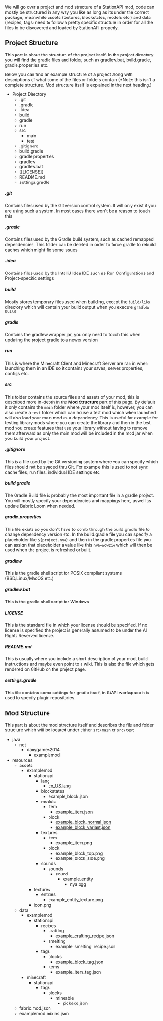 We will go over a project and mod structure of a StationAPI mod, code can mostly be structured in any way you like as long as its under the correct package, meanwhile assets (textures, blockstates, models etc.) and data (recipes, tags) need to follow a pretty specific structure in order for all the files to be discovered and loaded by StationAPI properly.

## Project Structure

This part is about the structure of the project itself. In the project directory you will find the gradle files and folder, such as gradlew.bat, build.gradle, gradle.properties etc.

Below you can find an example structure of a project along with descriptions of what some of the files or folders contain (*Note: this isn't a complete structure. Mod structure itself is explained in the next heading.)

* Project Directory
	* .git
	* .gradle
	* .idea
	* build
	* gradle
	* run
	* src
		* main
		* test
	* .gitignore
	* build.gradle
	* gradle.properties
	* gradlew
	* gradlew.bat
	* [[LICENSE]]
	* README.md
	* settings.gradle

##### .git
Contains files used by the Git version control system. It will only exist if you are using such a system. In most cases there won't be a reason to touch this
##### .gradle
Contains files used by the Gradle build system, such as cached remapped dependencies. This folder can be deleted in order to force gradle to rebuild caches which might fix some issues
##### .idea
Contains files used by the IntelliJ Idea IDE such as Run Configurations and Project-specific settings
##### build
Mostly stores temporary files used when building, except the `build/libs` directory which will contain your build output when you execute `gradlew build`
##### gradle
Contains the gradlew wrapper jar, you only need to touch this when updating the project gradle to a newer version
##### run
This is where the Minecraft Client and Minecraft Server are ran in when launching them in an IDE so it contains your saves, server.properties, configs etc. 
##### src
This folder contains the source files and assets of your mod, this is described more in-depth in the **Mod Structure** part of this page.
By default it only contains the `main` folder where your mod itself is, however, you can also create a `test` folder which can house a test mod which when launched will also load your main mod as a dependency. This is useful for example for testing library mods where you can create the library and then in the test mod you create features that use your library without having to remove them afterward as only the main mod will be included in the mod jar when you build your project.
##### .gitignore
This is a file used by the Git versioning system where you can specify which files should not be synced thru Git. For example this is used to not sync cache files, run files, individual IDE settings etc.
##### build.gradle
The Gradle Build file is probably the most important file in a gradle project. You will mostly specify your dependencies and mappings here, aswell as update Babric Loom when needed.
##### gradle.properties
This file exists so you don't have to comb through the build.gradle file to change dependency version etc. In the build.gradle file you can specify a placeholder like `${project.nya}` and then in the gradle.properties file you can assign that placeholder a value like this `nya=wowzie` which will then be used when the project is refreshed or built.
##### gradlew
This is the gradle shell script for POSIX compliant systems (BSD/Linux/MacOS etc.) 
##### gradlew.bat
This is the gradle shell script for Windows
##### LICENSE
This is the standard file in which your license should be specified. If no license is specified the project is generally assumed to be under the All Rights Reserved license.
##### README.md
This is usually where you include a short description of your mod, build instructions and maybe even point to a wiki. This is also the file which gets rendered on GitHub on the project page.
##### settings.gradle
This file contains some settings for gradle itself, in StAPI workspace it is used to specify plugin repositories.

## Mod Structure
This part is about the mod structure itself and describes the file and folder structure which will be located under either `src/main` or `src/test`

* java
	* net
		* danygames2014
			* examplemod
* resources
	* assets
		* examplemod
			* stationapi
				* lang
					* [en_US.lang](StationAPI/Project%20Structure/Project%20Files/Language%20File)
				* blockstates
					* example_block.json
				* models
					* item
						* [example_item.json](StationAPI/Models/Item%20Model)
					* block
						* [example_block_normal.json](StationAPI/Models/Block%20Model)
						* [example_block_variant.json](StationAPI/Models/Block%20Model)
				* textures
					* item
						* example_item.png
					* block
						* example_block_top.png
						* example_block_side.png
				* sounds
					* sounds
						* sound
							* example_entity
								* nya.ogg
			* textures
				* entities
					* example_entity_texture.png
			* icon.png
	* data
		* examplemod
			* stationapi
				* recipes
					* crafting
						* example_crafting_recipe.json
					* smelting
						* example_smelting_recipe.json
				* tags
					* blocks
						* example_block_tag.json
					* items
						* example_item_tag.json
		* minecraft
			* stationapi
				* tags
					* blocks
						* mineable
							* pickaxe.json
	* fabric.mod.json
	* examplemod.mixins.json
